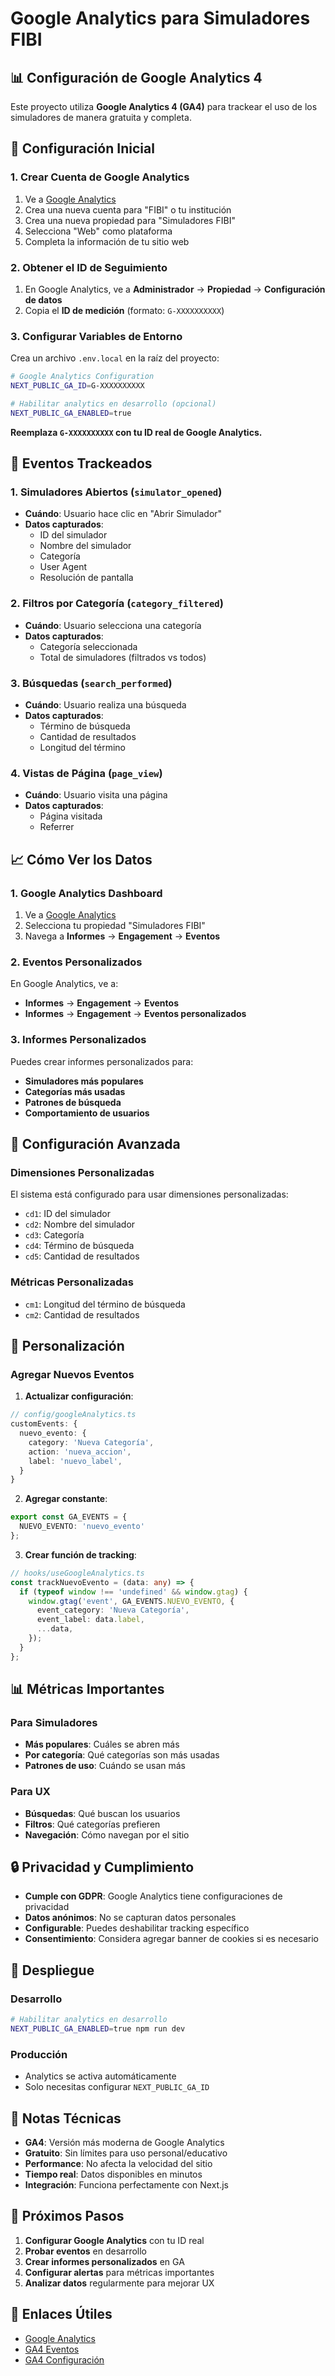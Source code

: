 # Google Analytics para Simuladores FIBI

## 📊 Configuración de Google Analytics 4

Este proyecto utiliza **Google Analytics 4 (GA4)** para trackear el uso de los simuladores de manera gratuita y completa.

## 🚀 Configuración Inicial

### 1. **Crear Cuenta de Google Analytics**

1. Ve a [Google Analytics](https://analytics.google.com/)
2. Crea una nueva cuenta para "FIBI" o tu institución
3. Crea una nueva propiedad para "Simuladores FIBI"
4. Selecciona "Web" como plataforma
5. Completa la información de tu sitio web

### 2. **Obtener el ID de Seguimiento**

1. En Google Analytics, ve a **Administrador** → **Propiedad** → **Configuración de datos**
2. Copia el **ID de medición** (formato: `G-XXXXXXXXXX`)

### 3. **Configurar Variables de Entorno**

Crea un archivo `.env.local` en la raíz del proyecto:

```bash
# Google Analytics Configuration
NEXT_PUBLIC_GA_ID=G-XXXXXXXXXX

# Habilitar analytics en desarrollo (opcional)
NEXT_PUBLIC_GA_ENABLED=true
```

**Reemplaza `G-XXXXXXXXXX` con tu ID real de Google Analytics.**

## 🎯 Eventos Trackeados

### **1. Simuladores Abiertos** (`simulator_opened`)
- **Cuándo**: Usuario hace clic en "Abrir Simulador"
- **Datos capturados**:
  - ID del simulador
  - Nombre del simulador
  - Categoría
  - User Agent
  - Resolución de pantalla

### **2. Filtros por Categoría** (`category_filtered`)
- **Cuándo**: Usuario selecciona una categoría
- **Datos capturados**:
  - Categoría seleccionada
  - Total de simuladores (filtrados vs todos)

### **3. Búsquedas** (`search_performed`)
- **Cuándo**: Usuario realiza una búsqueda
- **Datos capturados**:
  - Término de búsqueda
  - Cantidad de resultados
  - Longitud del término

### **4. Vistas de Página** (`page_view`)
- **Cuándo**: Usuario visita una página
- **Datos capturados**:
  - Página visitada
  - Referrer

## 📈 Cómo Ver los Datos

### **1. Google Analytics Dashboard**

1. Ve a [Google Analytics](https://analytics.google.com/)
2. Selecciona tu propiedad "Simuladores FIBI"
3. Navega a **Informes** → **Engagement** → **Eventos**

### **2. Eventos Personalizados**

En Google Analytics, ve a:
- **Informes** → **Engagement** → **Eventos**
- **Informes** → **Engagement** → **Eventos personalizados**

### **3. Informes Personalizados**

Puedes crear informes personalizados para:
- **Simuladores más populares**
- **Categorías más usadas**
- **Patrones de búsqueda**
- **Comportamiento de usuarios**

## 🔧 Configuración Avanzada

### **Dimensiones Personalizadas**

El sistema está configurado para usar dimensiones personalizadas:
- `cd1`: ID del simulador
- `cd2`: Nombre del simulador
- `cd3`: Categoría
- `cd4`: Término de búsqueda
- `cd5`: Cantidad de resultados

### **Métricas Personalizadas**

- `cm1`: Longitud del término de búsqueda
- `cm2`: Cantidad de resultados

## 🎨 Personalización

### **Agregar Nuevos Eventos**

1. **Actualizar configuración**:
```typescript
// config/googleAnalytics.ts
customEvents: {
  nuevo_evento: {
    category: 'Nueva Categoría',
    action: 'nueva_accion',
    label: 'nuevo_label',
  }
}
```

2. **Agregar constante**:
```typescript
export const GA_EVENTS = {
  NUEVO_EVENTO: 'nuevo_evento'
};
```

3. **Crear función de tracking**:
```typescript
// hooks/useGoogleAnalytics.ts
const trackNuevoEvento = (data: any) => {
  if (typeof window !== 'undefined' && window.gtag) {
    window.gtag('event', GA_EVENTS.NUEVO_EVENTO, {
      event_category: 'Nueva Categoría',
      event_label: data.label,
      ...data,
    });
  }
};
```

## 📊 Métricas Importantes

### **Para Simuladores**
- **Más populares**: Cuáles se abren más
- **Por categoría**: Qué categorías son más usadas
- **Patrones de uso**: Cuándo se usan más

### **Para UX**
- **Búsquedas**: Qué buscan los usuarios
- **Filtros**: Qué categorías prefieren
- **Navegación**: Cómo navegan por el sitio

## 🔒 Privacidad y Cumplimiento

- **Cumple con GDPR**: Google Analytics tiene configuraciones de privacidad
- **Datos anónimos**: No se capturan datos personales
- **Configurable**: Puedes deshabilitar tracking específico
- **Consentimiento**: Considera agregar banner de cookies si es necesario

## 🚀 Despliegue

### **Desarrollo**
```bash
# Habilitar analytics en desarrollo
NEXT_PUBLIC_GA_ENABLED=true npm run dev
```

### **Producción**
- Analytics se activa automáticamente
- Solo necesitas configurar `NEXT_PUBLIC_GA_ID`

## 📝 Notas Técnicas

- **GA4**: Versión más moderna de Google Analytics
- **Gratuito**: Sin límites para uso personal/educativo
- **Performance**: No afecta la velocidad del sitio
- **Tiempo real**: Datos disponibles en minutos
- **Integración**: Funciona perfectamente con Next.js

## 🎯 Próximos Pasos

1. **Configurar Google Analytics** con tu ID real
2. **Probar eventos** en desarrollo
3. **Crear informes personalizados** en GA
4. **Configurar alertas** para métricas importantes
5. **Analizar datos** regularmente para mejorar UX

## 🔗 Enlaces Útiles

- [Google Analytics](https://analytics.google.com/)
- [GA4 Eventos](https://developers.google.com/analytics/devguides/collection/ga4/events)
- [GA4 Configuración](https://support.google.com/analytics/answer/10089681)
